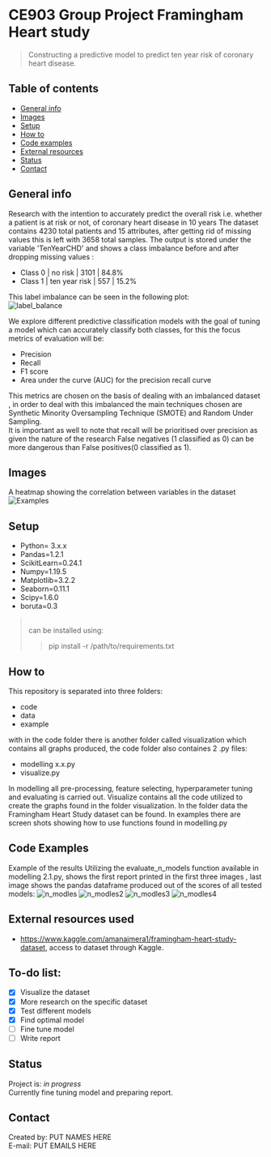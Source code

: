 # CE903 Group Project Framingham Heart study
> Constructing a predictive model to predict ten year risk of coronary heart disease.

## Table of contents
* [General info](#general-info)
* [Images](#images)
* [Setup](#setup)
* [How to](#how-to)
* [Code examples](#code-examples)
* [External resources](#external-resources-used)
* [Status](#status)
* [Contact](#contact)

## General info
Research with the intention to accurately predict the overall risk i.e. whether a patient is at risk or not, of coronary heart disease in 10 years
The dataset contains 4230 total patients and 15 attributes, after getting rid of missing values this is left with 3658 total samples.
The output is stored under the variable 'TenYearCHD' and shows a class imbalance before and after dropping missing values :

* Class 0 | no risk | 3101 | 84.8%
* Class 1 | ten year risk | 557 | 15.2%

This label imbalance can be seen in the following plot:<br/>
![label_balance](https://github.com/confusedolive/CE903-Framingham-Heart-study/blob/main/code/visualization/label%20balance.png?raw=true)

We explore different predictive classification models  with the goal of tuning a model which can accurately classify both classes,
for this the focus metrics of evaluation will be:

* Precision
* Recall
* F1 score
* Area under the curve (AUC) for the precision recall curve

This metrics are chosen on the basis of dealing with an imbalanced dataset , in order to deal with this imbalanced the main techniques chosen are Synthetic Minority Oversampling Technique (SMOTE) and Random Under Sampling. <br/>
It is important as well to note that  recall will be prioritised over precision as given the nature of the research False negatives (1 classified as 0) can be more dangerous than False positives(0 classified as 1).
## Images
A heatmap showing the correlation between variables in the dataset
![Examples](https://github.com/confusedolive/CE903-Framingham-Heart-study/blob/main/code/visualization/variables%20correlation%20heatmap.png?raw=true)

## Setup
* Python= 3.x.x
* Pandas=1.2.1
* ScikitLearn=0.24.1
* Numpy=1.19.5
* Matplotlib=3.2.2
* Seaborn=0.11.1
* Scipy=1.6.0
* boruta=0.3
><br/>can be installed using:<br/>
>> pip install -r /path/to/requirements.txt

## How to
This repository is separated into three folders:

* code
* data
* example

with in the code folder there is another folder called visualization which contains all graphs produced, the code folder also containes 2 .py files:

* modelling x.x.py
* visualize.py

In modelling all pre-processing, feature selecting, hyperparameter tuning and evaluating is carried out.
Visualize contains all the code utilized to create the graphs found in the folder visualization.
In the folder data the Framingham Heart Study dataset can be found.
In examples there are screen shots showing how to use functions found in modelling.py


## Code Examples
Example of the results Utilizing the evaluate_n_models function available in modelling 2.1.py, shows the first report printed in the first three images , last image shows the pandas dataframe produced out of the scores of all tested models:
![n_modles](https://github.com/confusedolive/CE903-Framingham-Heart-study/blob/main/example/example%20evaluate%20n%20models.PNG?raw=true)
![n_modles2](https://github.com/confusedolive/CE903-Framingham-Heart-study/blob/main/example/example%20evaluate%20n%20models%202.PNG?raw=true)
![n_modles3](https://github.com/confusedolive/CE903-Framingham-Heart-study/blob/main/example/example%20evaluate%20n%20models%203.PNG?raw=true)
![n_modles4](https://github.com/confusedolive/CE903-Framingham-Heart-study/blob/main/example/all%20scores.PNG?raw=true)

## External resources used
* https://www.kaggle.com/amanajmera1/framingham-heart-study-dataset, access to dataset through Kaggle.

## To-do list:
- [x] Visualize the dataset
- [x] More research on the specific dataset
- [x] Test different models
- [x] Find optimal model
- [ ] Fine tune model
- [ ] Write report

## Status
Project is: _in progress_<br/>
Currently fine tuning model and preparing report.


## Contact
Created by: PUT NAMES HERE<br/> E-mail: PUT EMAILS HERE
